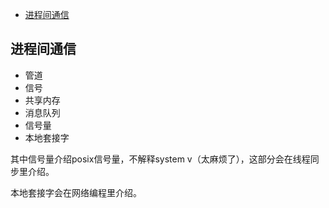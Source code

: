 <!-- START doctoc generated TOC please keep comment here to allow auto update -->
<!-- DON'T EDIT THIS SECTION, INSTEAD RE-RUN doctoc TO UPDATE -->

- [进程间通信](#%E8%BF%9B%E7%A8%8B%E9%97%B4%E9%80%9A%E4%BF%A1)

<!-- END doctoc generated TOC please keep comment here to allow auto update -->

## 进程间通信

* 管道
* 信号
* 共享内存
* 消息队列
* 信号量
* 本地套接字

其中信号量介绍posix信号量，不解释system v（太麻烦了），这部分会在线程同步里介绍。

本地套接字会在网络编程里介绍。